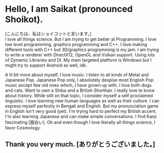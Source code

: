 # Hello, I am Saikat (pronounced Shoikot).
[こんにちは、私はショイコットと言います。]\
I love all things science.
But I am trying to get better at Programming.
I love low level programming, graphics programming and C++.
I love making different tools with C++ 
but 3D/graphics programming is my jam.
I am trying to write a renderer 
with DirectX12, OpenGL and Vulkan support.
Using lots of Dynamic Libraries and DI.
My main targeted platform is Windows 
but I might try to support Android as well, idk.

A lil bit more about myself.
I love music. I listen to all kinds of Metal and
Japanese Pop. Japanese Pop only,
I absolutely despise most English Pop music except few
old ones which, I have grown up with.
I love both dogs and cats.
Want to own a Shiba and a British Shorthair.
I really love to know about history.
While still on that topic,
I consider myself a self proclaimed linguistic.
I love learning new human languages as well as their culture.
I can express myself perfectly in Bengali and English.
But my pronunciation game in English isn't very good (yet). 
I'm trying hard to perfect my British accent.
I'm also learning Japanese and can make simple conversations.
I find Kanji fascinating [面白い].
Oh and even though I love literally all things science,
I favor Cosmology.

## Thank you very much. [ありがとうございました。]
<!--
**razerx100/razerx100** is a ✨ _special_ ✨ repository because its `README.md` (this file) appears on your GitHub profile.

Here are some ideas to get you started:

- 🔭 I’m currently working on ...
- 🌱 I’m currently learning ...
- 👯 I’m looking to collaborate on ...
- 🤔 I’m looking for help with ...
- 💬 Ask me about ...
- 📫 How to reach me: ...
- 😄 Pronouns: ...
- ⚡ Fun fact: ...
-->

